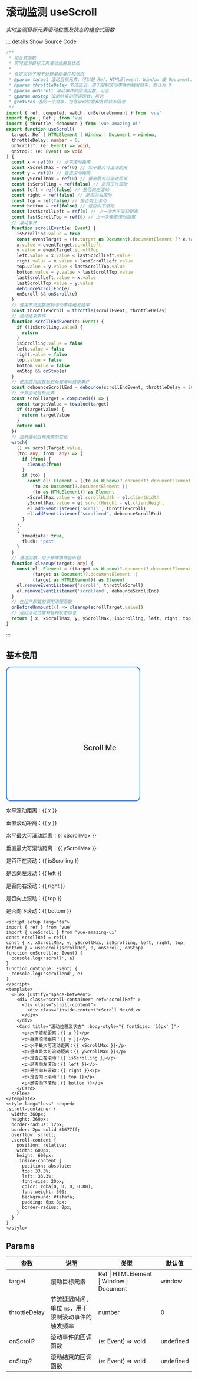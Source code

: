# 滚动监测 useScroll

<GlobalElement />

*实时监测目标元素滚动位置及状态的组合式函数*

::: details Show Source Code

```ts
/**
 * 组合式函数
 * 实时监测目标元素滚动位置及状态
 *
 * 自定义钩子用于处理滚动事件和状态
 * @param target 滚动目标元素，可以是 Ref、HTMLElement、Window 或 Document，默认为 window
 * @param throttleDelay 节流延迟，用于限制滚动事件的触发频率，默认为 0
 * @param onScroll 滚动事件的回调函数，可选
 * @param onStop 滚动结束的回调函数，可选
 * @returns 返回一个对象，包含滚动位置和各种状态信息
 */
import { ref, computed, watch, onBeforeUnmount } from 'vue'
import type { Ref } from 'vue'
import { throttle, debounce } from 'vue-amazing-ui'
export function useScroll(
  target: Ref | HTMLElement | Window | Document = window,
  throttleDelay: number = 0,
  onScroll?: (e: Event) => void,
  onStop?: (e: Event) => void
) {
  const x = ref(0) // 水平滚动距离
  const xScrollMax = ref(0) // 水平最大可滚动距离
  const y = ref(0) // 垂直滚动距离
  const yScrollMax = ref(0) // 垂直最大可滚动距离
  const isScrolling = ref(false) // 是否正在滚动
  const left = ref(false) // 是否向左滚动
  const right = ref(false) // 是否向右滚动
  const top = ref(false) // 是否向上滚动
  const bottom = ref(false) // 是否向下滚动
  const lastScrollLeft = ref(0) // 上一次水平滚动距离
  const lastScrollTop = ref(0) // 上一次垂直滚动距离
  // 滚动事件
  function scrollEvent(e: Event) {
    isScrolling.value = true
    const eventTarget = ((e.target as Document).documentElement ?? e.target) as HTMLElement
    x.value = eventTarget.scrollLeft
    y.value = eventTarget.scrollTop
    left.value = x.value < lastScrollLeft.value
    right.value = x.value > lastScrollLeft.value
    top.value = y.value < lastScrollTop.value
    bottom.value = y.value > lastScrollTop.value
    lastScrollLeft.value = x.value
    lastScrollTop.value = y.value
    debounceScrollEnd(e)
    onScroll && onScroll(e)
  }
  // 使用节流函数限制滚动事件触发频率
  const throttleScroll = throttle(scrollEvent, throttleDelay)
  // 滚动结束事件
  function scrollEndEvent(e: Event) {
    if (!isScrolling.value) {
      return
    }
    isScrolling.value = false
    left.value = false
    right.value = false
    top.value = false
    bottom.value = false
    onStop && onStop(e)
  }
  // 使用防抖函数延迟处理滚动结束事件
  const debounceScrollEnd = debounce(scrollEndEvent, throttleDelay + 200)
  // 计算滚动目标元素
  const scrollTarget = computed(() => {
    const targetValue = toValue(target)
    if (targetValue) {
      return targetValue
    }
    return null
  })
  // 监听滚动目标元素的变化
  watch(
    () => scrollTarget.value,
    (to: any, from: any) => {
      if (from) {
        cleanup(from)
      }
      if (to) {
        const el: Element = ((to as Window)?.document?.documentElement ||
          (to as Document)?.documentElement ||
          (to as HTMLElement)) as Element
        xScrollMax.value = el.scrollWidth - el.clientWidth
        yScrollMax.value = el.scrollHeight - el.clientHeight
        el.addEventListener('scroll', throttleScroll)
        el.addEventListener('scrollend', debounceScrollEnd)
      }
    },
    {
      immediate: true,
      flush: 'post'
    }
  )
  // 清理函数，用于移除事件监听器
  function cleanup(target: any) {
    const el: Element = ((target as Window)?.document?.documentElement ||
          (target as Document)?.documentElement ||
          (target as HTMLElement)) as Element
    el.removeEventListener('scroll', throttleScroll)
    el.removeEventListener('scrollend', debounceScrollEnd)
  }
  // 在组件卸载前调用清理函数
  onBeforeUnmount(() => cleanup(scrollTarget.value))
  // 返回滚动位置和各种状态信息
  return { x, xScrollMax, y, yScrollMax, isScrolling, left, right, top, bottom }
}
```

:::

<script setup lang="ts">
import { ref } from 'vue'
import { useScroll } from '../../../dist/vue-amazing-ui.js'
const scrollRef = ref()
const { x, xScrollMax, y, yScrollMax, isScrolling, left, right, top, bottom } = useScroll(scrollRef, 0, onScroll, onStop)
function onScroll(e: Event) {
  console.log('scroll', e)
}
function onStop(e: Event) {
  console.log('scrollend', e)
}
</script>

## 基本使用

<Flex justify="space-between">
  <div class="scroll-container" ref="scrollRef" >
    <div class="scroll-content">
      <div class="inside-content">Scroll Me</div>
    </div>
  </div>
  <Card title="滚动位置及状态" :body-style="{ fontSize: '16px' }">
    <p>水平滚动距离：{{ x }}</p>
    <p>垂直滚动距离：{{ y }}</p>
    <p>水平最大可滚动距离：{{ xScrollMax }}</p>
    <p>垂直最大可滚动距离：{{ yScrollMax }}</p>
    <p>是否正在滚动：{{ isScrolling }}</p>
    <p>是否向左滚动：{{ left }}</p>
    <p>是否向右滚动：{{ right }}</p>
    <p>是否向上滚动：{{ top }}</p>
    <p>是否向下滚动：{{ bottom }}</p>
  </Card>
</Flex>

<style lang="less" scoped>
.scroll-container {
  width: 360px;
  height: 360px;
  border-radius: 12px;
  border: 2px solid #1677ff;
  overflow: scroll;
  .scroll-content {
    position: relative;
    width: 600px;
    height: 600px;
    .inside-content {
      position: absolute;
      top: 33.3%;
      left: 33.3%;
      font-size: 20px;
      color: rgba(0, 0, 0, 0.88);
      font-weight: 500;
      background: #fafafa;
      padding: 6px 8px;
      border-radius: 8px;
    }
  }
}
</style>

```vue
<script setup lang="ts">
import { ref } from 'vue'
import { useScroll } from 'vue-amazing-ui'
const scrollRef = ref()
const { x, xScrollMax, y, yScrollMax, isScrolling, left, right, top, bottom } = useScroll(scrollRef, 0, onScroll, onStop)
function onScroll(e: Event) {
  console.log('scroll', e)
}
function onStop(e: Event) {
  console.log('scrollend', e)
}
</script>
<template>
  <Flex justify="space-between">
    <div class="scroll-container" ref="scrollRef" >
      <div class="scroll-content">
        <div class="inside-content">Scroll Me</div>
      </div>
    </div>
    <Card title="滚动位置及状态" :body-style="{ fontSize: '16px' }">
      <p>水平滚动距离：{{ x }}</p>
      <p>垂直滚动距离：{{ y }}</p>
      <p>水平最大可滚动距离：{{ xScrollMax }}</p>
      <p>垂直最大可滚动距离：{{ yScrollMax }}</p>
      <p>是否正在滚动：{{ isScrolling }}</p>
      <p>是否向左滚动：{{ left }}</p>
      <p>是否向右滚动：{{ right }}</p>
      <p>是否向上滚动：{{ top }}</p>
      <p>是否向下滚动：{{ bottom }}</p>
    </Card>
  </Flex>
</template>
<style lang="less" scoped>
.scroll-container {
  width: 360px;
  height: 360px;
  border-radius: 12px;
  border: 2px solid #1677ff;
  overflow: scroll;
  .scroll-content {
    position: relative;
    width: 600px;
    height: 600px;
    .inside-content {
      position: absolute;
      top: 33.3%;
      left: 33.3%;
      font-size: 20px;
      color: rgba(0, 0, 0, 0.88);
      font-weight: 500;
      background: #fafafa;
      padding: 6px 8px;
      border-radius: 8px;
    }
  }
}
</style>
```

## Params

参数 | 说明 | 类型 | 默认值
-- | -- | -- | --
target | 滚动目标元素 | Ref &#124; HTMLElement &#124; Window &#124; Document | window
throttleDelay | 节流延迟时间，单位 `ms`，用于限制滚动事件的触发频率 | number | 0
onScroll? | 滚动事件的回调函数 | (e: Event) => void | undefined
onStop? | 滚动结束的回调函数 | (e: Event) => void | undefined
